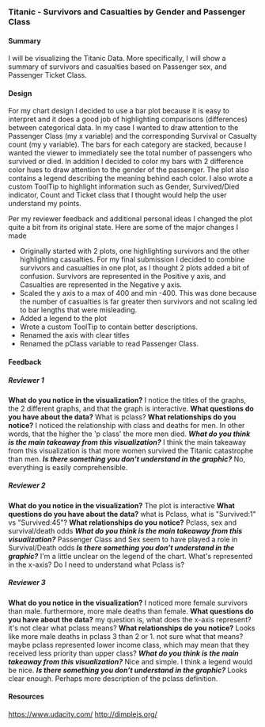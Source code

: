 ### Titanic - Survivors and Casualties by Gender and Passenger Class

#### Summary
I will be visualizing the Titanic Data. More specifically, I will show a summary of survivors and casualties based on Passenger sex, and Passenger Ticket Class.

#### Design
For my chart design I decided to use a bar plot because it is easy to interpret and it does a good job of highlighting comparisons (differences) between categorical data. In my case I wanted to draw attention to the Passenger Class (my x variable) and the corresponding Survival or Casualty count (my y variable). The bars for each category are stacked, because I wanted the viewer to immediately see the total number of passengers who survived or died. In addition I decided to color my bars with 2 difference color hues to draw attention to the gender of the passenger. The plot also contains a legend describing the meaning behind each color. I also wrote a custom ToolTip to highlight information such as Gender, Survived/Died indicator, Count and Ticket class that I thought would help the user understand my points. 

Per my reviewer feedback and additional personal ideas I changed the plot quite a bit from its original state. Here are some of the major changes I made
- Originally started with 2 plots, one highlighting survivors and the other highlighting casualties. For my final submission I decided to combine survivors and casualties in one plot, as I thought 2 plots added a bit of confusion. Survivors are represented in the Positive y axis, and Casualties are represented in the Negative y axis.
- Scaled the y axis to a max of 400 and min -400. This was done because the number of casualties is far greater then survivors and not scaling led to bar lengths that were misleading.
- Added a legend to the plot
- Wrote a custom ToolTip to contain better descriptions.
- Renamed the axis with clear titles
- Renamed the pClass variable to read Passenger Class.


#### Feedback

##### Reviewer 1

**What do you notice in the visualization?**
	I notice the titles of the graphs, the 2 different graphs, and that the graph is interactive.
**What questions do you have about the data?**
	What is pclass? 
**What relationships do you notice?**
	I noticed the relationship with class and deaths for men. In other words, that the higher the 'p class' the more men died.
***What do you think is the main takeaway from this visualization?***
	I think the main takeaway from this visualization is that more women survived the Titanic catastrophe than men. 
***Is there something you don’t understand in the graphic?***
	No, everything is easily comprehensible. 


##### Reviewer 2
**What do you notice in the visualization?**
	The plot is interactive
**What questions do you have about the data?**
	what is Pclass, what is "Survived:1" vs "Survived:45"?
**What relationships do you notice?**
	Pclass, sex and survival/death odds
***What do you think is the main takeaway from this visualization?***
	Passenger Class and Sex seem to have played a role in Survival/Death odds
***Is there something you don’t understand in the graphic?***
	I'm a little unclear on the legend of the chart. What's represented in the x-axis? Do I need to understand what Pclass is?
	
##### Reviewer 3
**What do you notice in the visualization?**
	I noticed more female survivors than male. furthermore, more male deaths than female. 
**What questions do you have about the data?**
	my question is, what does the x-axis represent? it's not clear what pclass means? 
**What relationships do you notice?**
	Looks like more male deaths in pclass 3 than 2 or 1. not sure what that means? maybe pclass represented lower income class, which may mean that they received less priority than upper class? 
***What do you think is the main takeaway from this visualization?***
	Nice and simple. I think a legend would be nice. 
***Is there something you don’t understand in the graphic?***
	Looks clear enough. Perhaps more description of the pclass definition. 

#### Resources
https://www.udacity.com/
http://dimplejs.org/